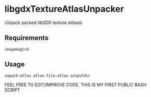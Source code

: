 # libgdxTextureAtlasUnpacker
Unpack packed libGDX texture atlases

## Requirements  
```imagemagick```

## Usage
```unpack-atlas atlas-file.atlas outputdir```

FEEL FREE TO EDIT/IMPROVE CODE, THIS IS MY FIRST PUBLIC BASH SCRIPT
